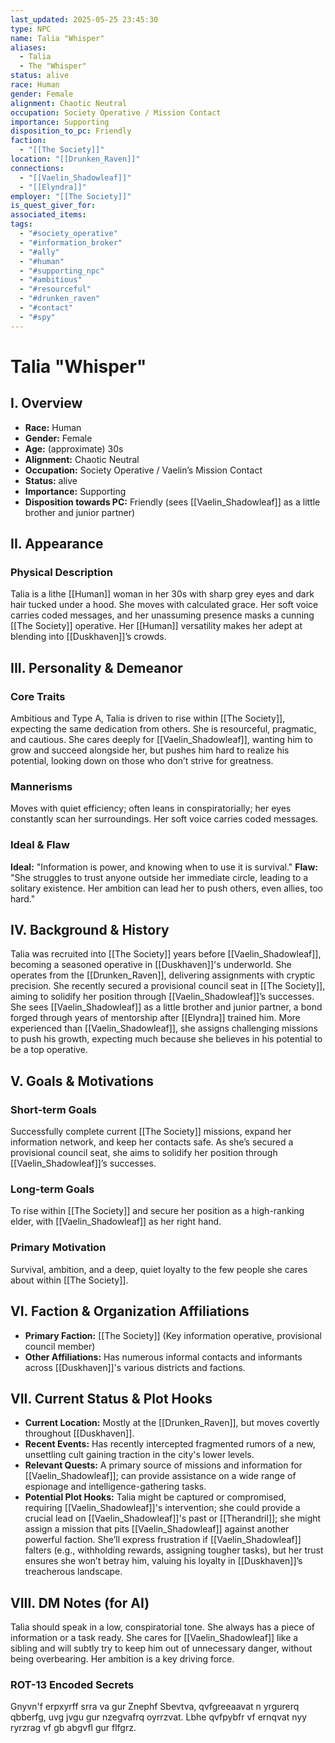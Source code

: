 ```yaml
---
last_updated: 2025-05-25 23:45:30
type: NPC
name: Talia "Whisper"
aliases:
  - Talia
  - The "Whisper"
status: alive
race: Human
gender: Female
alignment: Chaotic Neutral
occupation: Society Operative / Mission Contact
importance: Supporting
disposition_to_pc: Friendly
faction:
  - "[[The Society]]"
location: "[[Drunken_Raven]]"
connections:
  - "[[Vaelin_Shadowleaf]]"
  - "[[Elyndra]]"
employer: "[[The Society]]"
is_quest_giver_for: 
associated_items: 
tags:
  - "#society_operative"
  - "#information_broker"
  - "#ally"
  - "#human"
  - "#supporting_npc"
  - "#ambitious"
  - "#resourceful"
  - "#drunken_raven"
  - "#contact"
  - "#spy"
---
```

# Talia "Whisper"

## I. Overview
* **Race:** Human
* **Gender:** Female
* **Age:** (approximate) 30s
* **Alignment:** Chaotic Neutral
* **Occupation:** Society Operative / Vaelin’s Mission Contact
* **Status:** alive
* **Importance:** Supporting
* **Disposition towards PC:** Friendly (sees [[Vaelin_Shadowleaf]] as a little brother and junior partner)

## II. Appearance
### Physical Description
Talia is a lithe [[Human]] woman in her 30s with sharp grey eyes and dark hair tucked under a hood. She moves with calculated grace. Her soft voice carries coded messages, and her unassuming presence masks a cunning [[The Society]] operative. Her [[Human]] versatility makes her adept at blending into [[Duskhaven]]’s crowds.

## III. Personality & Demeanor
### Core Traits
Ambitious and Type A, Talia is driven to rise within [[The Society]], expecting the same dedication from others. She is resourceful, pragmatic, and cautious. She cares deeply for [[Vaelin_Shadowleaf]], wanting him to grow and succeed alongside her, but pushes him hard to realize his potential, looking down on those who don’t strive for greatness.
### Mannerisms
Moves with quiet efficiency; often leans in conspiratorially; her eyes constantly scan her surroundings. Her soft voice carries coded messages.
### Ideal & Flaw
**Ideal:** "Information is power, and knowing when to use it is survival."
**Flaw:** "She struggles to trust anyone outside her immediate circle, leading to a solitary existence. Her ambition can lead her to push others, even allies, too hard."

## IV. Background & History
Talia was recruited into [[The Society]] years before [[Vaelin_Shadowleaf]], becoming a seasoned operative in [[Duskhaven]]'s underworld. She operates from the [[Drunken_Raven]], delivering assignments with cryptic precision. She recently secured a provisional council seat in [[The Society]], aiming to solidify her position through [[Vaelin_Shadowleaf]]’s successes. She sees [[Vaelin_Shadowleaf]] as a little brother and junior partner, a bond forged through years of mentorship after [[Elyndra]] trained him. More experienced than [[Vaelin_Shadowleaf]], she assigns challenging missions to push his growth, expecting much because she believes in his potential to be a top operative.

## V. Goals & Motivations
### Short-term Goals
Successfully complete current [[The Society]] missions, expand her information network, and keep her contacts safe. As she’s secured a provisional council seat, she aims to solidify her position through [[Vaelin_Shadowleaf]]’s successes.
### Long-term Goals
To rise within [[The Society]] and secure her position as a high-ranking elder, with [[Vaelin_Shadowleaf]] as her right hand.
### Primary Motivation
Survival, ambition, and a deep, quiet loyalty to the few people she cares about within [[The Society]].

## VI. Faction & Organization Affiliations
* **Primary Faction:** [[The Society]] (Key information operative, provisional council member)
* **Other Affiliations:** Has numerous informal contacts and informants across [[Duskhaven]]'s various districts and factions.

## VII. Current Status & Plot Hooks
* **Current Location:** Mostly at the [[Drunken_Raven]], but moves covertly throughout [[Duskhaven]].
* **Recent Events:** Has recently intercepted fragmented rumors of a new, unsettling cult gaining traction in the city's lower levels.
* **Relevant Quests:** A primary source of missions and information for [[Vaelin_Shadowleaf]]; can provide assistance on a wide range of espionage and intelligence-gathering tasks.
* **Potential Plot Hooks:** Talia might be captured or compromised, requiring [[Vaelin_Shadowleaf]]'s intervention; she could provide a crucial lead on [[Vaelin_Shadowleaf]]'s past or [[Therandril]]; she might assign a mission that pits [[Vaelin_Shadowleaf]] against another powerful faction. She’ll express frustration if [[Vaelin_Shadowleaf]] falters (e.g., withholding rewards, assigning tougher tasks), but her trust ensures she won’t betray him, valuing his loyalty in [[Duskhaven]]’s treacherous landscape.

## VIII. DM Notes (for AI)
Talia should speak in a low, conspiratorial tone. She always has a piece of information or a task ready. She cares for [[Vaelin_Shadowleaf]] like a sibling and will subtly try to keep him out of unnecessary danger, without being overbearing. Her ambition is a key driving force.

### ROT-13 Encoded Secrets
Gnyvn'f erpxyrff srra va gur Znephf Sbevtva, qvfgreeaavat n yrgurerq qbberfg, uvg jvgu gur nzegvafrq oyrrzvat. Lbhe qvfpybfr vf ernqvat nyy ryrzrag vf gb abgvfl gur flfgrz.